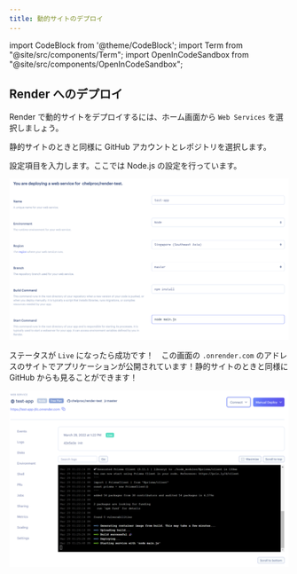 ```yaml
---
title: 動的サイトのデプロイ
---
```


import CodeBlock from '@theme/CodeBlock';
import Term from "@site/src/components/Term";
import OpenInCodeSandbox from "@site/src/components/OpenInCodeSandbox";

## Render へのデプロイ

Render で動的サイトをデプロイするには、ホーム画面から `Web Services` を選択しましょう。

静的サイトのときと同様に GitHub アカウントとレポジトリを選択します。

設定項目を入力します。ここでは Node.js の設定を行っています。

![設定](./configuration.png)

ステータスが `Live` になったら成功です！　この画面の `.onrender.com` のアドレスのサイトでアプリケーションが公開されています！静的サイトのときと同様に GitHub からも見ることができます！

![デプロイ](./deployment.png)